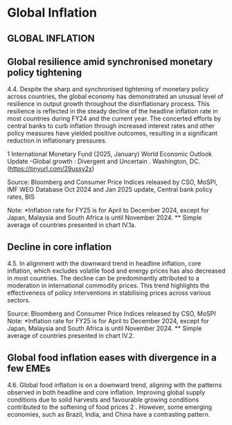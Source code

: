 # Global Inflation

## GLOBAL INFLATION

## Global resilience amid synchronised monetary policy tightening

4.4.  Despite the sharp and synchronised tightening of monetary policy across countries, the global economy has demonstrated an unusual level of resilience in output growth throughout the disinflationary process. This resilience is reflected in the steady decline of the headline inflation rate in most countries during FY24 and the current year. The concerted efforts by central banks to curb inflation through increased interest rates and other policy measures have yielded positive outcomes, resulting in a significant reduction in inflationary pressures.

1  International Monetary Fund (2025, January) World Economic Outlook Update -Global growth : Divergent and Uncertain . Washington, DC. (https://tinyurl.com/29ussy2x)

<!-- image -->

Source: Bloomberg and Consumer Price Indices released by CSO, MoSPI, IMF WEO Database Oct 2024 and Jan 2025  update, Central bank policy rates, BIS

Note: *Inflation rate for FY25 is for April to December 2024, except for Japan, Malaysia and South Africa is until November 2024. ** Simple average of countries presented in chart IV.1a.

## Decline in core inflation

4.5.  In alignment with the downward trend in headline inflation, core inflation, which excludes  volatile  food  and  energy  prices  has  also  decreased  in  most  countries.  The decline can be predominantly attributed to a moderation in international commodity prices.  This  trend  highlights  the  effectiveness  of  policy  interventions  in  stabilising prices across various sectors.

<!-- image -->

Source: Bloomberg and Consumer Price Indices released by CSO, MoSPI Note: *Inflation rate for FY25 is for April to December 2024, except for Japan, Malaysia and South Africa is until November 2024. ** Simple average of countries presented in chart IV.2.

## Global food inflation eases with divergence in a few EMEs

4.6.  Global food inflation is on a downward trend, aligning with the patterns observed in both headline and core inflation. Improving global supply conditions due to solid harvests  and  favourable  growing  conditions  contributed  to  the  softening  of  food prices 2 . However, some emerging economies, such as Brazil, India, and China have a contrasting pattern.

<!-- image -->